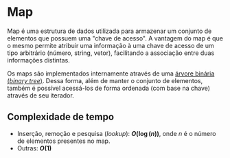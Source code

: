 # Map

Map é uma estrutura de dados utilizada para armazenar um conjunto de elementos que possuem uma "chave de acesso". A vantagem do map é que o mesmo permite atribuir uma informação à uma chave de acesso de um tipo arbitrário (número, string, vetor), facilitando a associação entre duas informações distintas.

Os maps são implementados internamente através de uma [árvore binária (_binary tree_)](/src/estruturas_de_dados/arvore_binaria/explicacao.md). Dessa forma, além de manter o conjunto de elementos, também é possível acessá-los de forma ordenada (com base na chave) através de seu iterador.

## Complexidade de tempo

- Inserção, remoção e pesquisa (_lookup_): **$O(\log(n))$**, onde $n$ é o número de elementos presentes no map.
- Outras: **$O(1)$**
